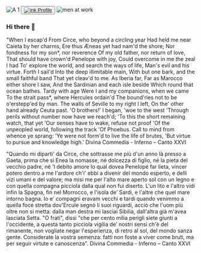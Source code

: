 ![A 1](https://user-images.githubusercontent.com/95488234/178058828-eb126c10-3ec5-4670-9e3f-7bd065a6ca60.png)
<button>
<a href="https://www.linkedin.com/in/mauro-cocciolo" target="_blank"/>![ink](https://user-images.githubusercontent.com/95488234/177068790-c1c0ab81-9c62-4e98-9b9f-53e2637e8735.png)
Profile</a> 
</button> 
![men at work](https://user-images.githubusercontent.com/95488234/178615930-d3d247ac-790d-445a-9d83-ccdec153b062.png)

### Hi there 👋

"When I escap'd
From Circe, who beyond a circling year
Had held me near Caieta by her charms,
Ere thus Æneas yet had nam'd the shore;
Nor fondness for my son*, nor reverence
Of my old father, nor return of love,
That should have crown'd Penelope with joy,
Could overcome in me the zeal I had
To' explore the world, and search the ways of life,
Man's evil and his virtue. Forth I sail'd
Into the deep illimitable main,
With but one bark, and the small faithful band
That yet cleav'd to me. As Iberia far,
Far as Marocco either shore I saw,
And the Sardinian and each isle beside
Which round that ocean bathes. Tardy with age
Were I and my companions, when we came
To the strait pass*, where Hercules ordain'd
The bound'ries not to be o'erstepp'ed by man.
The walls of Seville to my right I left,
On the' other hand already Ceuta past.
'O brothers!' I began, 'woe to the west
'Through perils without number now have we reach'd;
'To this the short remaining watch, that yet
'Our senses have to wake, refuse not proof
'Of the unpeopled world, following the track
'Of Phoebus. Call to mind from whence ye sprang:
'Ye were not form'd to live the life of brutes,
'But virtue to pursue and knowledge high.'
Divina Commedia - Inferno – Canto XXVI

"Quando mi diparti' da Circe, che sottrasse me più d'un anno là presso a Gaeta, prima che sì Enea la nomasse, né dolcezza di figlio, né la pieta del vecchio padre, né 'l debito amore lo qual dovea Penelopé far lieta, vincer potero dentro a me l'ardore ch'i' ebbi a divenir del mondo esperto, e delli vizi umani e del valore; ma misi me per l'alto mare aperto sol con un legno e con quella compagna picciola dalla qual non fui diserto. L'un lito e l'altro vidi infin la Spagna, fin nel Morrocco, e l'isola de’ Sardi, e l'altre che quel mare intorno bagna. Io e' compagni eravam vecchi e tardi quando venimmo a quella foce stretta dov'Ercule segnò li suoi riguardi, acciò che l'uom più oltre non si metta: dalla man destra mi lasciai Sibilia, dall'altra già m'avea lasciata Setta. "O frati", dissi "che per cento milia perigli siete giunti a l'occidente, a questa tanto picciola vigilia de’ nostri sensi ch'è del rimanente, non vogliate negar l'esperienza, di retro al sol, del mondo sanza gente. Considerate la vostra semenza: fatti non foste a viver come bruti, ma per seguir virtute e canoscenza".
Divina Commedia - Inferno – Canto XXVI


<!--
**Mauro-Cocciolo/Mauro-Cocciolo** is a ✨ _special_ ✨ repository because its `README.md` (this file) appears on your GitHub profile.

Here are some ideas to get you started:

- 🔭 I’m currently working on ...
- 🌱 I’m currently learning ...
- 👯 I’m looking to collaborate on ...
- 🤔 I’m looking for help with ...
- 💬 Ask me about ...
- 📫 How to reach me: ...
- 😄 Pronouns: ...
- ⚡ Fun fact: ...
-->
